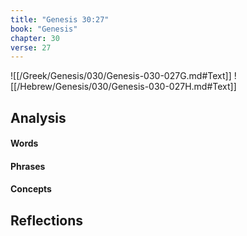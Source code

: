 ```yaml
---
title: "Genesis 30:27"
book: "Genesis"
chapter: 30
verse: 27
---
```

![[/Greek/Genesis/030/Genesis-030-027G.md#Text]]
![[/Hebrew/Genesis/030/Genesis-030-027H.md#Text]]

## Analysis

#### Words

#### Phrases

#### Concepts

## Reflections
